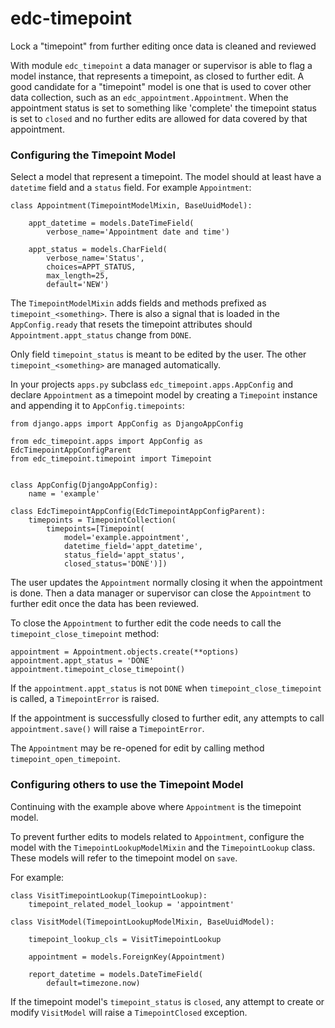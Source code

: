 # edc-timepoint

Lock a "timepoint" from further editing once data is cleaned and reviewed

With module `edc_timepoint` a data manager or supervisor is able to flag a model instance, that represents a timepoint, as closed to further edit. A good candidate for a "timepoint" model is one that is used to cover other data collection, such as an `edc_appointment.Appointment`. When the appointment status is set to something like 'complete' the timepoint status is set to `closed` and no further edits are allowed for data covered by that appointment. 


### Configuring the Timepoint Model

Select a model that represent a timepoint. The model should at least have a `datetime` field and a `status` field. For example `Appointment`:

    class Appointment(TimepointModelMixin, BaseUuidModel):
    
        appt_datetime = models.DateTimeField(
            verbose_name='Appointment date and time')

        appt_status = models.CharField(
            verbose_name='Status',
            choices=APPT_STATUS,
            max_length=25,
            default='NEW')

The `TimepointModelMixin` adds fields and methods prefixed as `timepoint_<something>`. There is also a signal that is loaded in the `AppConfig.ready` that resets the timepoint attributes should `Appointment.appt_status` change from `DONE`.

Only field `timepoint_status` is meant to be edited by the user. The other `timepoint_<something>` are managed automatically.

In your projects `apps.py` subclass `edc_timepoint.apps.AppConfig` and declare `Appointment` as a timepoint model by creating a `Timepoint` instance and appending it to `AppConfig.timepoints`:

    from django.apps import AppConfig as DjangoAppConfig
    
    from edc_timepoint.apps import AppConfig as EdcTimepointAppConfigParent
    from edc_timepoint.timepoint import Timepoint
    
    
    class AppConfig(DjangoAppConfig):
        name = 'example'
    
    class EdcTimepointAppConfig(EdcTimepointAppConfigParent):
        timepoints = TimepointCollection(
            timepoints=[Timepoint(
                model='example.appointment',
                datetime_field='appt_datetime',
                status_field='appt_status',
                closed_status='DONE')])
        
The user updates the `Appointment` normally closing it when the appointment is done. Then a data manager or supervisor can close the `Appointment` to further edit once the data has been reviewed.

To close the `Appointment` to further edit the code needs to call the `timepoint_close_timepoint` method:

    appointment = Appointment.objects.create(**options)
    appointment.appt_status = 'DONE'
    appointment.timepoint_close_timepoint()
    
If the `appointment.appt_status` is not `DONE` when `timepoint_close_timepoint` is called, a `TimepointError` is raised.
    
If the appointment is successfully closed to further edit, any attempts to call `appointment.save()` will raise a `TimepointError`.

The `Appointment` may be re-opened for edit by calling method `timepoint_open_timepoint`.

### Configuring others to use the Timepoint Model

Continuing with the example above where `Appointment` is the timepoint model.

To prevent further edits to models related to `Appointment`, configure the model with the `TimepointLookupModelMixin` and the `TimepointLookup` class. These models will refer to the timepoint model on `save`.

For example:

    class VisitTimepointLookup(TimepointLookup):
        timepoint_related_model_lookup = 'appointment'

    class VisitModel(TimepointLookupModelMixin, BaseUuidModel):
    
        timepoint_lookup_cls = VisitTimepointLookup
    
        appointment = models.ForeignKey(Appointment)
    
        report_datetime = models.DateTimeField(
            default=timezone.now)
     
If the timepoint model's `timepoint_status` is `closed`, any attempt to create or modify `VisitModel` will raise a `TimepointClosed` exception. 
